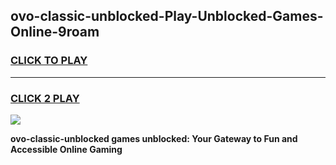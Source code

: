 
## ovo-classic-unblocked-Play-Unblocked-Games-Online-9roam
<h3>
<a href="https://premium76.site?title=ovo-classic-unblocked&ref=25A">CLICK TO PLAY</a></h3>
<hr>

<h3>
<a href="https://premium76.site?title=ovo-classic-unblocked&ref=25A">CLICK 2 PLAY</a>
  
</h3>

<a href="https://premium76.site?title=ovo-classic-unblocked&ref=25A"><img src="https://clearcache.store/games.png"></a>


**ovo-classic-unblocked games unblocked: Your Gateway to Fun and Accessible Online Gaming**
